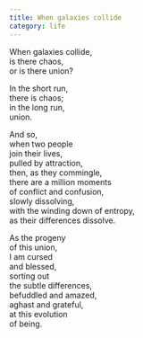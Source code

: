 ```yaml
---
title: When galaxies collide
category: life
---
```


When galaxies collide,  
is there chaos,  
or is there union?  
  
In the short run,  
there is chaos;  
in the long run,  
union.  
  
And so,   
when two people   
join their lives,  
pulled by attraction,  
then, as they commingle,  
there are a million moments  
of conflict and confusion,  
slowly dissolving,  
with the winding down of entropy,  
as their differences dissolve.  
  
As the progeny   
of this union,  
I am cursed   
and blessed,  
sorting out  
the subtle differences,  
befuddled and amazed,  
aghast and grateful,  
at this evolution  
of being.  
